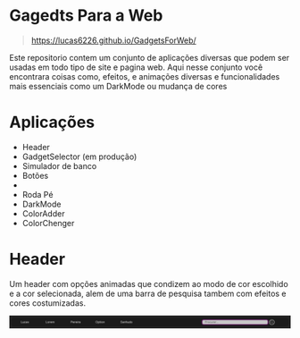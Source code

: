 # Gagedts Para a Web 

> https://lucas6226.github.io/GadgetsForWeb/

Este repositorio contem um conjunto de aplicações diversas que podem ser usadas em todo tipo de site e pagina web. Aqui nesse conjunto você encontrara coisas como, efeitos, e animações diversas e funcionalidades mais essenciais como um DarkMode ou mudança de cores

# Aplicações

* Header
* GadgetSelector (em produção) 
* Simulador de banco
* Botões
* 
* Roda Pé
* DarkMode
* ColorAdder
* ColorChenger

#  Header 
Um header com opções animadas que condizem ao modo de cor escolhido e a cor selecionada, alem de uma barra de pesquisa tambem com efeitos e cores costumizadas. 

![Imagem do header](assets/images/header-image.jpeg)

